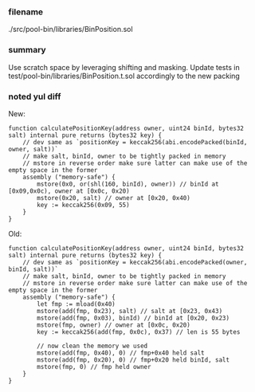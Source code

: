 ### filename

./src/pool-bin/libraries/BinPosition.sol

### summary

Use scratch space by leveraging shifting and masking. Update tests in test/pool-bin/libraries/BinPosition.t.sol accordingly to the new packing

### noted yul diff

New:

```yul
function calculatePositionKey(address owner, uint24 binId, bytes32 salt) internal pure returns (bytes32 key) {
    // dev same as `positionKey = keccak256(abi.encodePacked(binId, owner, salt))`
    // make salt, binId, owner to be tightly packed in memory
    // mstore in reverse order make sure latter can make use of the empty space in the former
    assembly ("memory-safe") {
        mstore(0x0, or(shl(160, binId), owner)) // binId at [0x09,0x0c), owner at [0x0c, 0x20)
        mstore(0x20, salt) // owner at [0x20, 0x40)
        key := keccak256(0x09, 55)
    }
}
```

Old:

```yul
function calculatePositionKey(address owner, uint24 binId, bytes32 salt) internal pure returns (bytes32 key) {
    // dev same as `positionKey = keccak256(abi.encodePacked(owner, binId, salt))`
    // make salt, binId, owner to be tightly packed in memory
    // mstore in reverse order make sure latter can make use of the empty space in the former
    assembly ("memory-safe") {
        let fmp := mload(0x40)
        mstore(add(fmp, 0x23), salt) // salt at [0x23, 0x43)
        mstore(add(fmp, 0x03), binId) // binId at [0x20, 0x23)
        mstore(fmp, owner) // owner at [0x0c, 0x20)
        key := keccak256(add(fmp, 0x0c), 0x37) // len is 55 bytes

        // now clean the memory we used
        mstore(add(fmp, 0x40), 0) // fmp+0x40 held salt
        mstore(add(fmp, 0x20), 0) // fmp+0x20 held binId, salt
        mstore(fmp, 0) // fmp held owner
    }
}
```
